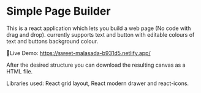 # Simple Page Builder

This is a react application which lets you build a web page (No code with drag and drop).
currently supports text and button with editable colours of text and buttons background colour.

🚀Live Demo: https://sweet-malasada-b931d5.netlify.app/

After the desired structure you can download the resulting canvas as a HTML file.

Libraries used: React grid layout, React modern drawer and react-icons.
